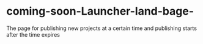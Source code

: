 # coming-soon-Launcher-land-bage-
The page for publishing new projects at a certain time and publishing starts after the time expires
